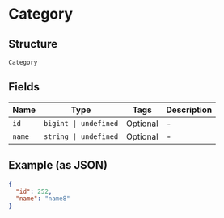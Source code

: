 
# Category

## Structure

`Category`

## Fields

| Name | Type | Tags | Description |
|  --- | --- | --- | --- |
| `id` | `bigint \| undefined` | Optional | - |
| `name` | `string \| undefined` | Optional | - |

## Example (as JSON)

```json
{
  "id": 252,
  "name": "name8"
}
```

